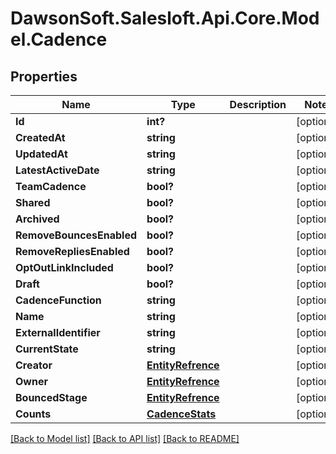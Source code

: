 # DawsonSoft.Salesloft.Api.Core.Model.Cadence

## Properties

Name | Type | Description | Notes
------------ | ------------- | ------------- | -------------
**Id** | **int?** |  | [optional] 
**CreatedAt** | **string** |  | [optional] 
**UpdatedAt** | **string** |  | [optional] 
**LatestActiveDate** | **string** |  | [optional] 
**TeamCadence** | **bool?** |  | [optional] 
**Shared** | **bool?** |  | [optional] 
**Archived** | **bool?** |  | [optional] 
**RemoveBouncesEnabled** | **bool?** |  | [optional] 
**RemoveRepliesEnabled** | **bool?** |  | [optional] 
**OptOutLinkIncluded** | **bool?** |  | [optional] 
**Draft** | **bool?** |  | [optional] 
**CadenceFunction** | **string** |  | [optional] 
**Name** | **string** |  | [optional] 
**ExternalIdentifier** | **string** |  | [optional] 
**CurrentState** | **string** |  | [optional] 
**Creator** | [**EntityRefrence**](EntityRefrence.md) |  | [optional] 
**Owner** | [**EntityRefrence**](EntityRefrence.md) |  | [optional] 
**BouncedStage** | [**EntityRefrence**](EntityRefrence.md) |  | [optional] 
**Counts** | [**CadenceStats**](CadenceStats.md) |  | [optional] 

[[Back to Model list]](../README.md#documentation-for-models) [[Back to API list]](../README.md#documentation-for-api-endpoints) [[Back to README]](../README.md)


